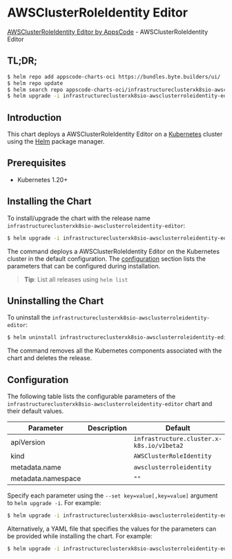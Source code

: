 # AWSClusterRoleIdentity Editor

[AWSClusterRoleIdentity Editor by AppsCode](https://appscode.com) - AWSClusterRoleIdentity Editor

## TL;DR;

```bash
$ helm repo add appscode-charts-oci https://bundles.byte.builders/ui/
$ helm repo update
$ helm search repo appscode-charts-oci/infrastructureclusterxk8sio-awsclusterroleidentity-editor --version=v0.12.0
$ helm upgrade -i infrastructureclusterxk8sio-awsclusterroleidentity-editor appscode-charts-oci/infrastructureclusterxk8sio-awsclusterroleidentity-editor -n default --create-namespace --version=v0.12.0
```

## Introduction

This chart deploys a AWSClusterRoleIdentity Editor on a [Kubernetes](http://kubernetes.io) cluster using the [Helm](https://helm.sh) package manager.

## Prerequisites

- Kubernetes 1.20+

## Installing the Chart

To install/upgrade the chart with the release name `infrastructureclusterxk8sio-awsclusterroleidentity-editor`:

```bash
$ helm upgrade -i infrastructureclusterxk8sio-awsclusterroleidentity-editor appscode-charts-oci/infrastructureclusterxk8sio-awsclusterroleidentity-editor -n default --create-namespace --version=v0.12.0
```

The command deploys a AWSClusterRoleIdentity Editor on the Kubernetes cluster in the default configuration. The [configuration](#configuration) section lists the parameters that can be configured during installation.

> **Tip**: List all releases using `helm list`

## Uninstalling the Chart

To uninstall the `infrastructureclusterxk8sio-awsclusterroleidentity-editor`:

```bash
$ helm uninstall infrastructureclusterxk8sio-awsclusterroleidentity-editor -n default
```

The command removes all the Kubernetes components associated with the chart and deletes the release.

## Configuration

The following table lists the configurable parameters of the `infrastructureclusterxk8sio-awsclusterroleidentity-editor` chart and their default values.

|     Parameter      | Description |                       Default                        |
|--------------------|-------------|------------------------------------------------------|
| apiVersion         |             | <code>infrastructure.cluster.x-k8s.io/v1beta2</code> |
| kind               |             | <code>AWSClusterRoleIdentity</code>                  |
| metadata.name      |             | <code>awsclusterroleidentity</code>                  |
| metadata.namespace |             | <code>""</code>                                      |


Specify each parameter using the `--set key=value[,key=value]` argument to `helm upgrade -i`. For example:

```bash
$ helm upgrade -i infrastructureclusterxk8sio-awsclusterroleidentity-editor appscode-charts-oci/infrastructureclusterxk8sio-awsclusterroleidentity-editor -n default --create-namespace --version=v0.12.0 --set apiVersion=infrastructure.cluster.x-k8s.io/v1beta2
```

Alternatively, a YAML file that specifies the values for the parameters can be provided while
installing the chart. For example:

```bash
$ helm upgrade -i infrastructureclusterxk8sio-awsclusterroleidentity-editor appscode-charts-oci/infrastructureclusterxk8sio-awsclusterroleidentity-editor -n default --create-namespace --version=v0.12.0 --values values.yaml
```
